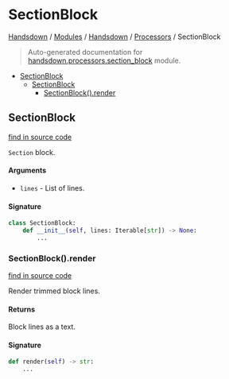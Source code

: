# SectionBlock

[Handsdown](../../README.md#-handsdown---python-documentation-generator) / [Modules](../../MODULES.md#modules) / [Handsdown](../index.md#handsdown) / [Processors](index.md#processors) / SectionBlock

> Auto-generated documentation for [handsdown.processors.section_block](https://github.com/vemel/handsdown/blob/main/handsdown/processors/section_block.py) module.

- [SectionBlock](#sectionblock)
  - [SectionBlock](#sectionblock-1)
    - [SectionBlock().render](#sectionblock()render)

## SectionBlock

[find in source code](https://github.com/vemel/handsdown/blob/main/handsdown/processors/section_block.py#L9)

`Section` block.

#### Arguments

- `lines` - List of lines.

#### Signature

```python
class SectionBlock:
    def __init__(self, lines: Iterable[str]) -> None:
        ...
```

### SectionBlock().render

[find in source code](https://github.com/vemel/handsdown/blob/main/handsdown/processors/section_block.py#L20)

Render trimmed block lines.

#### Returns

Block lines as a text.

#### Signature

```python
def render(self) -> str:
    ...
```



